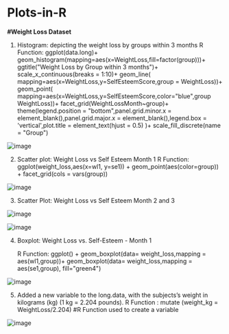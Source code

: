 # Plots-in-R

**#Weight Loss Dataset**

1. Histogram: depicting the weight loss by groups within 3 months
R Function: ggplot(data.long)+ geom_histogram(mapping=aes(x=WeightLoss,fill=factor(group)))+
ggtitle("Weight Loss by Group within 3 months")+
scale_x_continuous(breaks = 1:10)+
geom_line( mapping=aes(x=WeightLoss,y=SelfEsteemScore,group = WeightLoss))+
geom_point( mapping=aes(x=WeightLoss,y=SelfEsteemScore,color="blue",group WeightLoss))+
facet_grid(WeightLossMonth~group)+
theme(legend.position = "bottom",panel.grid.minor.x = element_blank(),panel.grid.major.x = element_blank(),legend.box = 'vertical',plot.title = element_text(hjust = 0.5) )+
scale_fill_discrete(name = "Group")
 

![image](https://user-images.githubusercontent.com/15854238/147429051-afc51b4a-26b5-4c8d-9e1f-33578ac506a8.png)





2. Scatter plot: Weight Loss vs Self Esteem Month 1
      R Function: ggplot(weight_loss,aes(x=wl1, y=se1)) + 
                            geom_point(aes(color=group)) + 
                            facet_grid(cols = vars(group))
		 
![image](https://user-images.githubusercontent.com/15854238/147429058-118c3f92-da2a-4df7-ba0d-ed7683a3cb16.png)


3. Scatter Plot: Weight Loss vs Self Esteem Month 2 and 3
      
![image](https://user-images.githubusercontent.com/15854238/147429064-160c089a-651e-4d65-bfbb-b5172e29a3a7.png)

![image](https://user-images.githubusercontent.com/15854238/147429077-9bf11801-8902-4cf7-b317-207e27ab7ef6.png)


4. Boxplot: Weight Loss vs. Self-Esteem - Month 1

     R Function: ggplot() + 
     geom_boxplot(data= weight_loss,mapping = aes(wl1,group))+
     geom_boxplot(data= weight_loss,mapping = aes(se1,group), fill="green4")
     
![image](https://user-images.githubusercontent.com/15854238/147429092-c62c890f-97f5-499f-9241-5ceec9166a3e.png)
	 

5. Added a new variable to the long.data, with the subjects’s weight in kilograms (kg) (1 kg = 2.204 pounds).
     R Function : mutate (weight_kg = WeightLoss/2.204) #R Function used to create a variable
      
![image](https://user-images.githubusercontent.com/15854238/147429100-cacf5fe6-1cd3-4e7f-8124-61d962464922.png)


	














